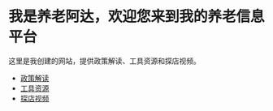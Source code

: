 # 我是养老阿达，欢迎您来到我的养老信息平台

这里是我创建的网站，提供政策解读、工具资源和探店视频。

- [政策解读](https://yanglaoada.github.io/policies)
- [工具资源](https://yanglaoada.github.io/tools)
- [探店视频](https://yanglaoada.github.io/videos)

